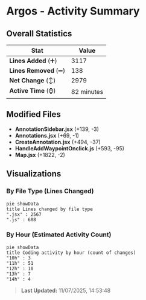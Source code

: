 # Argos - Activity Summary 

## Overall Statistics

| Stat                   | Value                                                             |
| ---------------------- | ----------------------------------------------------------------- |
| **Lines Added** (➕)   | 3117                                          |
| **Lines Removed** (➖) | 138                                        |
| **Net Change** (↕)    | 2979                |
| **Active Time** (⌚)   | 82 minutes |


## Modified Files
- **AnnotationSidebar.jsx** (+139, -3)
- **Annotations.jsx** (+69, -1)
- **CreateAnnotation.jsx** (+494, -37)
- **HandleAddWaypointOnclick.js** (+593, -95)
- **Map.jsx** (+1822, -2)

## Visualizations

### By File Type (Lines Changed)

```mermaid
pie showData
title Lines changed by file type
".jsx" : 2567
".js" : 688
```

### By Hour (Estimated Activity Count)

```mermaid
pie showData
title Coding activity by hour (count of changes)
"10h" : 3
"11h" : 51
"12h" : 10
"13h" : 7
"14h" : 4
```


> **Last Updated:** 11/07/2025, 14:53:48